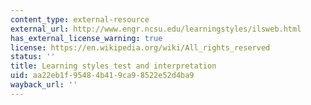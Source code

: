 ```yaml
---
content_type: external-resource
external_url: http://www.engr.ncsu.edu/learningstyles/ilsweb.html
has_external_license_warning: true
license: https://en.wikipedia.org/wiki/All_rights_reserved
status: ''
title: Learning styles test and interpretation
uid: aa22eb1f-9548-4b41-9ca9-8522e52d4ba9
wayback_url: ''
---
```

